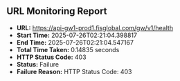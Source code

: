 ## URL Monitoring Report

- **URL:** https://api-gw1-prod1.fisglobal.com/gw/v1/health
- **Start Time:** 2025-07-26T02:21:04.398817
- **End Time:** 2025-07-26T02:21:04.547167
- **Total Time Taken:** 0.14835 seconds
- **HTTP Status Code:** 403
- **Status:** Failure
- **Failure Reason:** HTTP Status Code: 403
